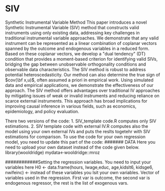 # SIV
Synthetic Instrumental Variable Method
This paper introduces a novel Synthetic Instrumental Variable (SIV) method that constructs valid instruments using only existing data, addressing key challenges in traditional instrumental variable approaches. We demonstrate that any valid instrument can be represented as a linear combination of coplanar vectors spanned by the outcome and endogenous variables in a reduced form. Based on these coplanar vectors, we develop a "dual tendency" (DT) condition that provides a moment-based criterion for identifying valid SIVs, bridging the gap between unobservable orthogonality conditions and observable data characteristics. The SIV method is robust to address potential heteroscedasticity. Our method can also determine the true sign of $cov(\bf x,u)$, often assumed a priori in empirical work.  Using simulated data and empirical applications, we demonstrate the effectiveness of our approach. The SIV method offers advantages over traditional IV approaches by mitigating issues of weak or invalid instruments and reducing reliance on scarce external instruments. This approach has broad implications for improving causal inference in various fields, such as economics, epidemiology, and policy evaluation.


There two versions of the code: 1. SIV_template code.R computes only SIV estimations. 2. SIV template code with external IV.R computes also the model using your own external IVs and puts the reslts togetehr with SIV estimations for comparison.
To use the code for your own regression model, you need to update this part of the code:
####### DATA 
Here you need to upload your own dataset instead of the code given below.
library(wooldridge)
mydata<-wooldridge::mroz

############Setting the regression variables. You need to input your variables here
H0 <- data.frame(hours, lwage,educ, age,kidslt6, kidsge6, nwifeinc)  <- instead of these variables you lsit your own variables.
Vector of variables used in the regression. First var is outcome, the second var is endogenous regressor, the rest is the list of exogenous vars.
